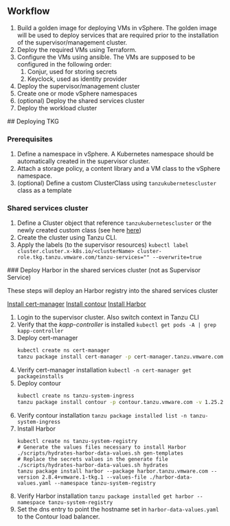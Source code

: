 ## Workflow

1. Build a golden image for deploying VMs in vSphere. The golden image will be used to deploy services that are required prior to the installation of the supervisor/management cluster.
1. Deploy the required VMs using Terraform.
1. Configure the VMs using ansible. The VMs are supposed to be configured in the following order:
    1. Conjur, used for storing secrets
    1. Keyclock, used as identity provider
1. Deploy the supervisor/management cluster
1. Create one or mode vSphere namespaces
1. (optional) Deploy the shared services cluster
1. Deploy the workload cluster


## Deploying TKG

### Prerequisites
1. Define a namespace in vSphere. A Kubernetes namespace should be automatically created in the supervisor cluster.
1. Attach a storage policy, a content library and a VM class to the vSphere namespace.
1. (optional) Define a custom ClusterClass using `tanzukubernetescluster` class as a template

### Shared services cluster

1. Define a Cluster object that reference `tanzukubernetescluster` or the newly created custom class (see here [here](./cluster-shared-services.yaml))
1. Create the cluster using Tanzu CLI.
1. Apply the labels (to the supervisor resources)
    `kubectl label cluster.cluster.x-k8s.io/<clusterName> cluster-role.tkg.tanzu.vmware.com/tanzu-services="" --overwrite=true`

### Deploy Harbor in the shared services cluster (not as Supervisor Service)

These steps will deploy an Harbor registry into the shared services cluster

[Install cert-manager](https://docs.vmware.com/en/VMware-Tanzu-Packages/2023.9.19/tanzu-packages/packages-cert-mgr-super.html#cli)
[Install contour](https://docs.vmware.com/en/VMware-Tanzu-Packages/2023.9.19/tanzu-packages/packages-contour-super.html#cli)
[Install Harbor](https://docs.vmware.com/en/VMware-Tanzu-Packages/2023.9.19/tanzu-packages/packages-harbor-super.html)


1. Login to the supervisor cluster. Also switch context in Tanzu CLI
1. Verify that the <i>kapp-controller</i> is installed
    `kubectl get pods -A | grep kapp-controller`
1. Deploy cert-manager
    ```bash
    kubectl create ns cert-manager
    tanzu package install cert-manager -p cert-manager.tanzu.vmware.com -n cert-manager -v 1.12.2+vmware.1-tkg.1
    ```
1. Verify cert-manager installation
    `kubectl -n cert-manager get packageinstalls`
1. Deploy contour
    ```bash
    kubectl create ns tanzu-system-ingress
    tanzu package install contour -p contour.tanzu.vmware.com -v 1.25.2+vmware.1-tkg.1 --values-file contour-data-values.yaml -n tanzu-system-ingress
    ```
1. Verify contour installation
    `tanzu package installed list -n tanzu-system-ingress`
1. Install Harbor
    ```
    kubectl create ns tanzu-system-registry
    # Generate the values files necessary to install Harbor
    ./scripts/hydrates-harbor-data-values.sh gen-templates
    # Replace the secrets values in the generate file
    ./scripts/hydrates-harbor-data-values.sh hydrates
    tanzu package install harbor --package harbor.tanzu.vmware.com --version 2.8.4+vmware.1-tkg.1 --values-file ./harbor-data-values.yaml --namespace tanzu-system-registry
    ```
1. Verify Harbor installation
    `tanzu package installed get harbor --namespace tanzu-system-registry`
1. Set the dns entry to point the hostname set in `harbor-data-values.yaml` to the Contour load balancer. 